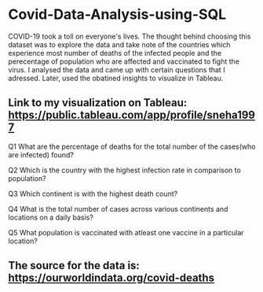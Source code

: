 # Covid-Data-Analysis-using-SQL

COVID-19 took a toll on everyone's lives. The thought behind choosing this dataset was to explore the data and take note of the countries which experience most number of deaths of the infected people and the perecentage of population who are affected and vaccinated to fight the virus. I analysed the data and came up with certain questions that I adressed. Later, used the obatined insights to visualize in Tableau.

## Link to my visualization on Tableau: https://public.tableau.com/app/profile/sneha1997

Q1 What are the percentage of deaths for the total number of the cases(who are infected) found?

Q2 Which is the country with the highest infection rate in comparison to population?

Q3 Which continent is with the highest death count?

Q4 What is the total number of cases across various continents and locations on a daily basis?

Q5 What population is vaccinated with atleast one vaccine in a particular location?

## The source for the data is: https://ourworldindata.org/covid-deaths



